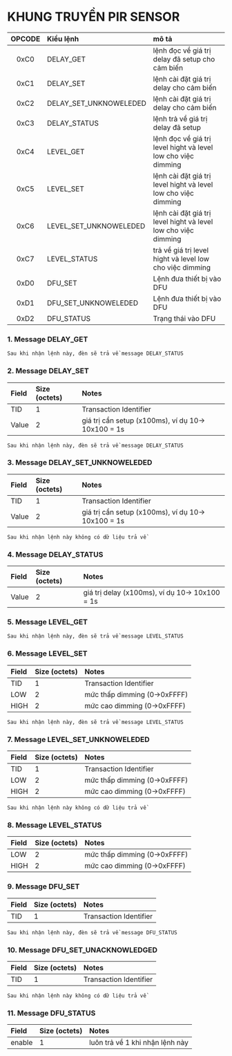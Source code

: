 
# KHUNG TRUYỀN PIR SENSOR

| OPCODE | Kiểu lệnh | mô tả |
| :---: | :--- | :--- | 
| 0xC0 | DELAY_GET | lệnh đọc về giá trị delay đã setup cho cảm biến  |
| 0xC1 | DELAY_SET | lệnh cài đặt giá trị delay cho cảm biến  |
| 0xC2 | DELAY_SET_UNKNOWELEDED | lệnh cài đặt giá trị delay cho cảm biến |
| 0xC3 | DELAY_STATUS | lệnh trả về giá trị delay đã setup |
| 0xC4 | LEVEL_GET | lệnh đọc về giá trị level hight và level low cho việc dimming |
| 0xC5 | LEVEL_SET | lệnh cài đặt giá trị level hight và level low cho việc dimming |
| 0xC6 | LEVEL_SET_UNKNOWELEDED | lệnh cài đặt giá trị level hight và level low cho việc dimming |
| 0xC7 | LEVEL_STATUS | trả về giá trị level hight và level low cho việc dimming |
| 0xD0 | DFU_SET | Lệnh đưa thiết bị vào DFU |
| 0xD1 | DFU_SET_UNKNOWELEDED | Lệnh đưa thiết bị vào DFU |
| 0xD2 | DFU_STATUS | Trạng thái vào DFU |

### 1. Message DELAY_GET

``` Sau khi nhận lệnh này, đèn sẽ trả về message DELAY_STATUS ```

### 2. Message DELAY_SET

| Field | Size (octets) | Notes |
| :--- | :--- | :--- | 
| TID | 1 | Transaction Identifier |
| Value | 2 | giá trị cần setup (x100ms), ví dụ 10-> 10x100 = 1s |

``` Sau khi nhận lệnh này, đèn sẽ trả về message DELAY_STATUS ```

### 3. Message DELAY_SET_UNKNOWELEDED

| Field | Size (octets) | Notes |
| :--- | :--- | :--- | 
| TID | 1 | Transaction Identifier |
| Value | 2 | giá trị cần setup (x100ms), ví dụ 10-> 10x100 = 1s |

``` Sau khi nhận lệnh này không có dữ liệu trả về ```

### 4. Message DELAY_STATUS

| Field | Size (octets) | Notes |
| :--- | :--- | :--- | 
| Value | 2 | giá trị delay (x100ms), ví dụ 10-> 10x100 = 1s |

### 5. Message LEVEL_GET

``` Sau khi nhận lệnh này, đèn sẽ trả về message LEVEL_STATUS ```

### 6. Message LEVEL_SET

| Field | Size (octets) | Notes |
| :--- | :--- | :--- | 
| TID | 1 | Transaction Identifier |
| LOW | 2 | mức thấp dimming (0->0xFFFF) |
| HIGH | 2 | mức cao dimming (0->0xFFFF) |

``` Sau khi nhận lệnh này, đèn sẽ trả về message LEVEL_STATUS ```

### 7. Message LEVEL_SET_UNKNOWELEDED

| Field | Size (octets) | Notes |
| :--- | :--- | :--- | 
| TID | 1 | Transaction Identifier |
| LOW | 2 | mức thấp dimming (0->0xFFFF) |
| HIGH | 2 | mức cao dimming (0->0xFFFF) |

``` Sau khi nhận lệnh này không có dữ liệu trả về ```

### 8. Message LEVEL_STATUS

| Field | Size (octets) | Notes |
| :--- | :--- | :--- | 
| LOW | 2 | mức thấp dimming (0->0xFFFF) |
| HIGH | 2 | mức cao dimming (0->0xFFFF) |

### 9. Message DFU_SET

| Field | Size (octets) | Notes |
| :--- | :--- | :--- | 
| TID | 1 | Transaction Identifier |

``` Sau khi nhận lệnh này, đèn sẽ trả về message DFU_STATUS ```

### 10. Message DFU_SET_UNACKNOWLEDGED

| Field | Size (octets) | Notes |
| :--- | :--- | :--- | 
| TID | 1 | Transaction Identifier |

``` Sau khi nhận lệnh này không có dữ liệu trả về ```

### 11. Message DFU_STATUS

| Field | Size (octets) | Notes |
| :--- | :--- | :--- |
| enable | 1 | luôn trả về 1 khi nhận lệnh này |

